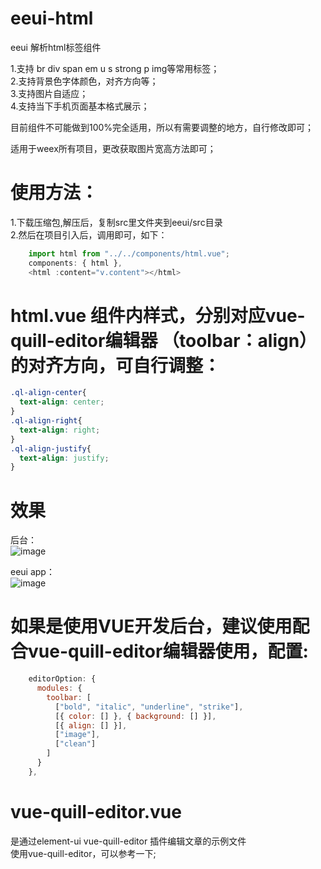 # eeui-html
eeui 解析html标签组件

1.支持 br div span em u s strong p img等常用标签；  
2.支持背景色字体颜色，对齐方向等；  
3.支持图片自适应；  
4.支持当下手机页面基本格式展示； 

目前组件不可能做到100%完全适用，所以有需要调整的地方，自行修改即可； 

适用于weex所有项目，更改获取图片宽高方法即可；  

# 使用方法：
1.下载压缩包,解压后，复制src里文件夹到eeui/src目录  
2.然后在项目引入后，调用即可，如下：  
```javascript
    import html from "../../components/html.vue";
    components: { html },
    <html :content="v.content"></html>
```

# html.vue 组件内样式，分别对应vue-quill-editor编辑器 （toolbar：align） 的对齐方向，可自行调整：
```css
.ql-align-center{
  text-align: center;
}
.ql-align-right{
  text-align: right;
}
.ql-align-justify{
  text-align: justify;
}
```

# 效果
  
后台：  
![image](https://raw.githubusercontent.com/netzhouxiang/eeui-html/master/1.jpg)  
  
eeui app：  
![image](https://raw.githubusercontent.com/netzhouxiang/eeui-html/master/2.jpg)  




# 如果是使用VUE开发后台，建议使用配合vue-quill-editor编辑器使用，配置:

```javascript
    editorOption: {
      modules: {
        toolbar: [
          ["bold", "italic", "underline", "strike"],
          [{ color: [] }, { background: [] }],
          [{ align: [] }],
          ["image"],
          ["clean"]
        ]
      }
    },
```

# vue-quill-editor.vue  
是通过element-ui vue-quill-editor 插件编辑文章的示例文件   
使用vue-quill-editor，可以参考一下;   
